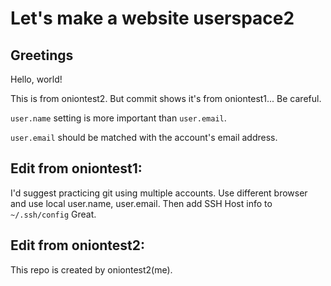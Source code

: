 Let's make a website userspace2
===

Greetings
---
Hello, world!

This is from oniontest2. But commit shows it's from oniontest1... Be careful.

`user.name` setting is more important than `user.email`.

`user.email` should be matched with the account's email address.

Edit from oniontest1:
---
I'd suggest practicing git using multiple accounts. Use different browser and use local user.name, user.email. Then add SSH Host info to `~/.ssh/config`
Great.

Edit from oniontest2:
---
This repo is created by oniontest2(me).

